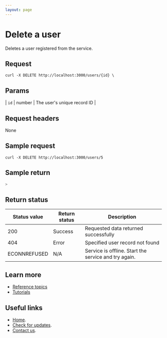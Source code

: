 ```yaml
---
layout: page
---
```


# Delete a user

Deletes a user registered from the service.

## Request

```shell
curl -X DELETE http://localhost:3000/users/{id} \
```

## Params

| `id` | number | The user's unique record ID |

## Request headers

None

## Sample request

```shell
curl -X DELETE http://localhost:3000/users/5
```

## Sample return

```js
>
```

## Return status

| Status value | Return status | Description |
| ------------- | ----------- | ----------- |
| 200 | Success | Requested data returned successfully |
| 404 | Error | Specified user record not found |
|  ECONNREFUSED | N/A | Service is offline. Start the service and try again. |

## Learn more

* [Reference topics](../referencetopics.md#reference-topics)
* [Tutorials](../referencetopics.md#tutorials)

## Useful links

* [Home](../index.md).
* [Check for updates](../Updates.md).
* [Contact us](mailto:where-to@example.com).
